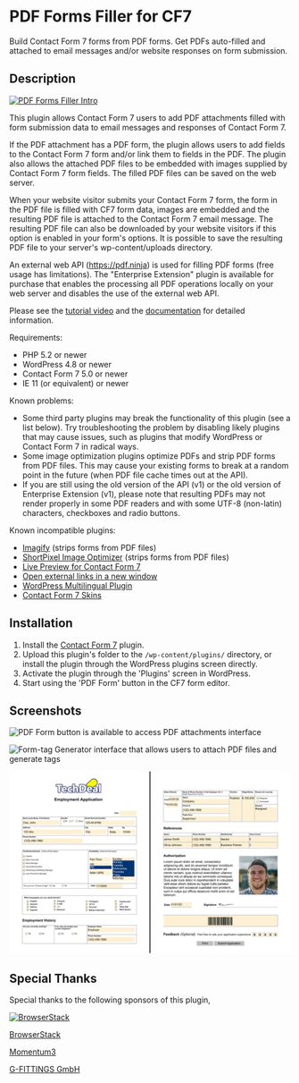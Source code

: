 # PDF Forms Filler for CF7

Build Contact Form 7 forms from PDF forms. Get PDFs auto-filled and attached to email messages and/or website responses on form submission.

## Description

[![PDF Forms Filler Intro](https://img.youtube.com/vi/PhcPZwDXlh8/0.jpg)](https://www.youtube.com/watch?v=PhcPZwDXlh8 "PDF Forms Filler Intro")

This plugin allows Contact Form 7 users to add PDF attachments filled with form submission data to email messages and responses of Contact Form 7.

If the PDF attachment has a PDF form, the plugin allows users to add fields to the Contact Form 7 form and/or link them to fields in the PDF. The plugin also allows the attached PDF files to be embedded with images supplied by Contact Form 7 form fields. The filled PDF files can be saved on the web server.

When your website visitor submits your Contact Form 7 form, the form in the PDF file is filled with CF7 form data, images are embedded and the resulting PDF file is attached to the Contact Form 7 email message. The resulting PDF file can also be downloaded by your website visitors if this option is enabled in your form's options. It is possible to save the resulting PDF file to your server's wp-content/uploads directory.

An external web API (https://pdf.ninja) is used for filling PDF forms (free usage has limitations). The "Enterprise Extension" plugin is available for purchase that enables the processing all PDF operations locally on your web server and disables the use of the external web API.

Please see the [tutorial video](https://youtu.be/jy84xqnj0Zk) and the [documentation](https://pdfformsfiller.org/docs/cf7/) for detailed information.

Requirements:
* PHP 5.2 or newer
* WordPress 4.8 or newer
* Contact Form 7 5.0 or newer
* IE 11 (or equivalent) or newer

Known problems:
* Some third party plugins may break the functionality of this plugin (see a list below). Try troubleshooting the problem by disabling likely plugins that may cause issues, such as plugins that modify WordPress or Contact Form 7 in radical ways.
* Some image optimization plugins optimize PDFs and strip PDF forms from PDF files. This may cause your existing forms to break at a random point in the future (when PDF file cache times out at the API).
* If you are still using the old version of the API (v1) or the old version of Enterprise Extension (v1), please note that resulting PDFs may not render properly in some PDF readers and with some UTF-8 (non-latin) characters, checkboxes and radio buttons.

Known incompatible plugins:
* [Imagify](https://wordpress.org/plugins/imagify/) (strips forms from PDF files)
* [ShortPixel Image Optimizer](https://wordpress.org/plugins/shortpixel-image-optimiser/) (strips forms from PDF files)
* [Live Preview for Contact Form 7](https://wordpress.org/plugins/cf7-live-preview/)
* [Open external links in a new window](https://wordpress.org/plugins/open-external-links-in-a-new-window/)
* [WordPress Multilingual Plugin](https://wpml.org/)
* [Contact Form 7 Skins](https://wordpress.org/plugins/contact-form-7-skins/)

## Installation

1. Install the [Contact Form 7](https://wordpress.org/plugins/contact-form-7) plugin.
2. Upload this plugin's folder to the `/wp-content/plugins/` directory, or install the plugin through the WordPress plugins screen directly.
3. Activate the plugin through the 'Plugins' screen in WordPress.
4. Start using the 'PDF Form' button in the CF7 form editor.

## Screenshots

![PDF Form button is available to access PDF attachments interface](assets/screenshot-1.png?raw=true)

![Form-tag Generator interface that allows users to attach PDF files and generate tags](assets/screenshot-2.png?raw=true)

![Filled PDF file](assets/screenshot-3.png?raw=true)

## Special Thanks

Special thanks to the following sponsors of this plugin,

[![BrowserStack](assets/BrowserStack.png)](https://www.browserstack.com/)

[BrowserStack](https://www.browserstack.com/)

[Momentum3](http://momentum3.biz/)

[G-FITTINGS GmbH](http://www.g-fittings.com/)
